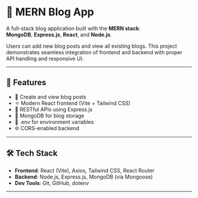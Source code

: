 # 📝 MERN Blog App

A full-stack blog application built with the **MERN stack**:  
**MongoDB**, **Express.js**, **React**, and **Node.js**.

Users can add new blog posts and view all existing blogs. This project demonstrates seamless integration of frontend and backend with proper API handling and responsive UI.

---

## 🚀 Features

- 📄 Create and view blog posts
- ⚛️ Modern React frontend (Vite + Tailwind CSS)
- 🔗 RESTful APIs using Express.js
- 💾 MongoDB for blog storage
- 🔐 .env for environment variables
- 🌐 CORS-enabled backend

---

## 🛠️ Tech Stack

- **Frontend**: React (Vite), Axios, Tailwind CSS, React Router
- **Backend**: Node.js, Express.js, MongoDB (via Mongoose)
- **Dev Tools**: Git, GitHub, dotenv

---


